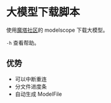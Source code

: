 # 大模型下载脚本

使用[魔塔社区](https://www.modelscope.cn/home)的 modelscope 下载大模型。

`-h` 查看帮助。

## 优势

- 可以中断重连
- 分文件进度条
- 自动生成 ModelFile

